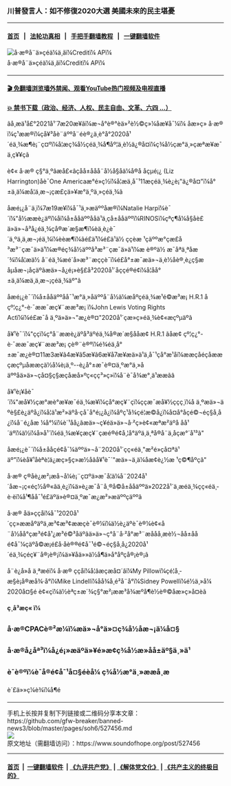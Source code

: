### 川普發言人：如不修復2020大選 美國未來的民主堪憂
------------------------

#### [首页](https://github.com/gfw-breaker/banned-news3/blob/master/README.md) &nbsp;&nbsp;|&nbsp;&nbsp; [法轮功真相](https://github.com/begood0513/basic/blob/master/README.md)  &nbsp;&nbsp;|&nbsp;&nbsp; [手把手翻墙教程](https://github.com/gfw-breaker/guides/wiki)  &nbsp;&nbsp;|&nbsp;&nbsp; [一键翻墙软件](https://github.com/gfw-breaker/nogfw/blob/master/README.md)  



<div><img alt="å·æ®å¨ä»çéä¼ä¸ãï¼Creditï¼ APï¼" src="https://img.soundofhope.org/2021-07/1626803455196.jpg"/>
<br/><figcaption class="caption">
 å·æ®å¨ä»çéä¼ä¸ãï¼Creditï¼ APï¼
</figcaption></div><hr/>

#### [ 🎬  免翻墙浏览墙外禁闻、观看YouTube热门视频及电视直播](https://github.com/gfw-breaker/HelloWorld)

#### [ 💥  禁书下载（政治、经济、人权、民主自由、文革、六四 ...）](https://github.com/gfw-breaker/books/blob/master/README.md)

<div><div class="Content__Wrapper sc-1bvya0-0 grZQxZ">
 <p class="meta-top">
  <span class="meta">
   ãå¸æä¹å£°2021å¹´7æ20æ¥ãï¼æ¬å°è®°èä»²è½©ç»¼åæ¥å¯¼ï¼
  </span>
  åæ»ç»
  <ok href="/term/1041">
   å·æ®
  </ok>
  ï¼ç¹ææ®ï¼çå¥³åè¨äººå¨éè®¿ä¸­è°å°2020å¹´éä¸¾æ¶è¡¨ç¤ºï¼å¦æç¾å½çéä¸¾å¶åº¦ä¸è½ä¿®å¤ï¼ç¾å½çæ°ä¸»çæªæ¥æ¯ä¸ç¥¥çã
 </p>
 <p>
  è¢«
  <ok href="/term/1041">
   å·æ®
  </ok>
  ç§°ä¸ºâæå£«âçåå±ååå¨å½å§åä¼å®å
  <ok href="/term/577976">
   åçµé¡¿
  </ok>
  (Liz Harrington)åè¯One Americaæ°é»ç½ï¼å¦æä¸å¯¹11æçéä¸¾è¿è¡"ä¿®å¤"ï¼å°±ä¸ä¼æå¦ä¸æ¬¡çæ­£çä»¥æ°ä¸ºä¸»çéä¸¾ã
 </p>
 <div class="AD_Embed__Wrap-sc-1xslmin-0 igMuqX module desktop">
  <div>
  </div>
 </div>
 <p>
  åæé¡¿å¨ä¸ï¼7æ19æ¥ï¼å¯¹ä¸»æäººåæ®ï¼Natalie Harpï¼è¯´ï¼"å½ææè¿äºï¼åï¼å±ååäººååä¹ä¸çå±ååäººï¼RINOSï¼çªç¶å¼å§åè£ä»ä»¬å³å¿éä¸¾çå®æ´æ§æ¶ï¼èä¸è¿è¯´ä¸ºä¸ä¸æ¬¡éä¸¾ï¼èèæ¶ï¼ãé£ä¹ï¼é£ä¹ä½ ççèæ ¹çäººæ°çæ­£å³æ³¨çæ¯ä»ä¹ï¼æ®éç¾å½äººå³æ³¨çæ¯ä»ä¹ï¼æ è®ºä½ æ¯åªä¸ªåæ´¾ï¼å¦æä½ å¨éä¸¾æé´å»æ³¨æççè¯ï¼é£å°±æ¯æä»¬ä¸è½åè®¸è¿ç§æåµåæ¬¡åçäºãæä»¬å¿é¡»è§£å³2020å¹´åççé®é¢ï¼å¦åå°±ä¸ä¼æä¸ä¸æ¬¡çéä¸¾äº"ã
 </p>
 <p>
  åæé¡¿è¯´ï¼å±ååäººåå¯¹æ°ä¸»åäººå¨å½ä¼æåºçéä¸¾æ¹é©æ³æ¡
  <ok href="/term/490109">
   H.R.1
  </ok>
  å
  <ok href="/term/577979">
   çº¦ç¿°-è·¯ææ¯æç¥¨ææ³æ¡
  </ok>
  ï¼John Lewis Voting Rights Actï¼ï¼é£æ¯å ä¸ºä»ä»¬"æ¿è®¤"2020å¹´çæ»ç»éä¸¾è¢«æçºµäºã
 </p>
 <p>
  å¥¹è¯´ï¼"ççï¼ç°å¨ææè¿äºå³äºéä¸¾å®æ´æ§ååæ­¢
  <ok href="/term/490109">
   H.R.1
  </ok>
  ãåæ­¢
  <ok href="/term/577979">
   çº¦ç¿°-è·¯ææ¯æç¥¨ææ³æ¡
  </ok>
  çè®¨è®ºï¼é¾éä¸å°±æ¯æ¿è®¤11æ3æ¥ã4æ¥ã5æ¥ã6æ¥å7æ¥æä»ä¹ä¸å¯¹çå°æ¹åï¼ææçåéçåææçæçºµåææçä½å¼è¡ä¸º--è¿å°±æ¯è®¤ä¸ºæ°ä¸»åäººåä»ä»¬çå¤§ç§æçåæå»ºç«çç³»ç»ï¼å¨è¯å¾æ°¸ä¹ææãâ
 </p>
 <p>
  å¥¹è¡¥åè¯´ï¼"æå¥½çæ°æè°æ¥æ¯éä¸¾æ¥ï¼çå°æç¥¨çï¼ççæ¯æå¥½ççç¸ï¼å ä¸ºæä»¬äºè§£è¿äºå¿ï¼å¦ä¹æ²»äºå·çå¯å°é¡¿å¿ï¼åºç¹å¾çé¦æ©å¿ï¼å¤å°åçé©¬éç§å¸å¿ï¼å¨é¿åæ ¼å°¼ï¼è´¹åå¿ãæä»¬ç¥éä»ä»¬å·²ç»è¢«æ­ªæ²äºå åå¹´äºï¼ä½ï¼å»å¹´ï¼éä¸¾æ¥çæç¥¨çæé®é¢å¸¦å°äºä¸ä¸ªå®å¨ä¸åçæ°´å¹³ã"
 </p>
 <p>
  åæé¡¿è¯´ï¼å±ååçé¢å¯¼äººä»¬å¨2020å¹´çç«éä¸­"æ²é»çå¤ªä¹äº"ï¼èå¥¹åèªè¦ä¿æç»§ç»­æ½åãå¥¹è¯´"æä»¬ä¸ä¼åæ­¢è¿½æ ¹ç©¶åºçã"
 </p>
 <p>
  <ok href="/term/1041">
   å·æ®
  </ok>
  ç®åè¿æ²¡æå¬å¼è¡¨ç¤ºä»æ¯å¦ä¼å¨2024å¹´åæ¬¡ç«éç½å®«ãä¸è¿ï¼ä»è¿æ¯å¨å¸®å©å±ååäººä»2022å¹´ä¸­æéä¸¾çç«éä¸­è·èï¼å¹¶åå¯¹é£äºä»è®¤ä¸ºæ¯æ¿æ²»æäººçäººã
 </p>
 <p>
  <ok href="/term/1041">
   å·æ®
  </ok>
  åä»ççåï¼å¯¹2020å¹´çç»ææåºäºä¸æ³¢æ³¢ææçè¯è®¼ï¼ä½è¿äºè¯è®¼è¢«å¨å½åå°çæ³é¢å¹¿æ³é©³åäºãä»ä»¬ç°å¨å·²å°æ³¨æååå¸æè½¬åå±ååé¢å¯¼çäºå©æ¡é£å·åè®®é¢å¯¹é©¬éç§å¸å¿2020å¹´éä¸¾çéç¥¨å®¡è®¡ï¼ä»¥åä»»ä½å¶ä»å°åºçå®¡è®¡ã
 </p>
 <p>
  å¨è¿å»å ä¸ªæéï¼
  <ok href="/term/1041">
   å·æ®
  </ok>
  ççåï¼å¦âæçæå¤´âï¼My Pillowï¼çé¦å¸­æ§è¡å®æå¾·å°ï¼Mike Lindellï¼åå¾å¸é²å¨å°ï¼Sidney Powellï¼é½ä¸»å¼
  <ok href="/term/10280">
   2020å¤§é
  </ok>
  è¢«çï¼ä½èªç±æ´¾ç§°æ²¡ææ³å¾æºå¶è½è®©åæ»ç»å¤èã
 </p>
 <p>
  <strong>
   ç¸å³æç« ï¼
  </strong>
 </p>
 <h3>
  <ok href="https://www.soundofhope.org/post/524528">
   å·æ®CPACè®²æ¼ï¼æä»¬å°ä»¤ç¾å½åæ¬¡ä¼å¤§
  </ok>
 </h3>
 <h3>
  <ok href="https://www.soundofhope.org/post/476438">
   å·æ®å¿åª³ï¼å¿é¡»æäºä»¥é»æ­¢ç¾å½æ»åå±äº§ä¸»ä¹
  </ok>
 </h3>
 <h3>
  <ok href="https://www.soundofhope.org/post/462185?lang=b5">
   è¯è®ºï¼è¯å®é¢å¯¹å¤§éèå¼ ç¾å½æ°ä¸»ææå¸æ
  </ok>
 </h3>
 <p class="meta-btm">
  è´£ä»»ç¼è¾ï¼å¶é
 </p>
</div>
</div>
<hr/>
手机上长按并复制下列链接或二维码分享本文章：<br/>
https://github.com/gfw-breaker/banned-news3/blob/master/pages/soh6/527456.md <br/>
<a href='https://github.com/gfw-breaker/banned-news3/blob/master/pages/soh6/527456.md'><img src='https://github.com/gfw-breaker/banned-news3/blob/master/pages/soh6/527456.md.png'/></a> <br/>
原文地址（需翻墙访问）：https://www.soundofhope.org/post/527456


------------------------
#### [首页](https://github.com/gfw-breaker/banned-news3/blob/master/README.md) &nbsp;|&nbsp; [一键翻墙软件](https://github.com/gfw-breaker/nogfw/blob/master/README.md) &nbsp;| [《九评共产党》](https://github.com/gfw-breaker/9ping.md/blob/master/README.md#九评之一评共产党是什么) | [《解体党文化》](https://github.com/gfw-breaker/jtdwh.md/blob/master/README.md) | [《共产主义的终极目的》](https://github.com/gfw-breaker/gczydzjmd.md/blob/master/README.md)


<img src='http://gfw-breaker.win/banned-news3/pages/soh6/527456.md' width='0px' height='0px'/>